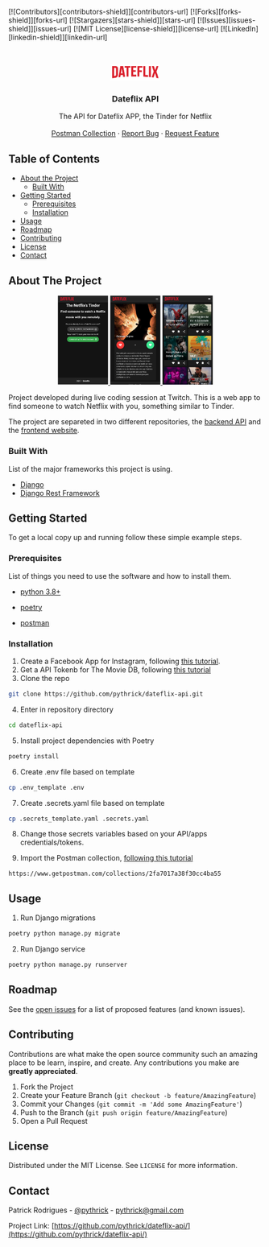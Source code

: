 <!--
*** Thanks for checking out this README Template. If you have a suggestion that would
*** make this better, please fork the repo and create a pull request or simply open
*** an issue with the tag "enhancement".
*** Thanks again! Now go create something AMAZING! :D
-->

<!-- PROJECT SHIELDS -->
<!--
*** I'm using markdown "reference style" links for readability.
*** Reference links are enclosed in brackets [ ] instead of parentheses ( ).
*** See the bottom of this document for the declaration of the reference variables
*** for contributors-url, forks-url, etc. This is an optional, concise syntax you may use.
*** https://www.markdownguide.org/basic-syntax/#reference-style-links
-->

[![Contributors][contributors-shield]][contributors-url]
[![Forks][forks-shield]][forks-url]
[![Stargazers][stars-shield]][stars-url]
[![Issues][issues-shield]][issues-url]
[![MIT License][license-shield]][license-url]
[![LinkedIn][linkedin-shield]][linkedin-url]

<!-- PROJECT LOGO -->
<br />
<p align="center">
  <a href="https://dateflix.netlify.app/">
    <img src="images/dateflix-logo.png" alt="Logo" width="100">
  </a>

  <h3 align="center">Dateflix API</h3>

  <p align="center">
    The API for Dateflix APP, the Tinder for Netflix
    <!-- <br /> -->
    <!-- <a href="https://github.com/othneildrew/Best-README-Template"><strong>Explore the docs »</strong></a> -->
    <br />
    <br />
    <a href="https://www.getpostman.com/collections/2fa7017a38f30cc4ba55">Postman Collection</a>
    ·
    <a href="https://github.com/pythrick/dateflix-api/issues">Report Bug</a>
    ·
    <a href="https://github.com/pythrick/dateflix-api/issues">Request Feature</a>
  </p>
</p>

<!-- TABLE OF CONTENTS -->

## Table of Contents

- [About the Project](#about-the-project)
  - [Built With](#built-with)
- [Getting Started](#getting-started)
  - [Prerequisites](#prerequisites)
  - [Installation](#installation)
- [Usage](#usage)
- [Roadmap](#roadmap)
- [Contributing](#contributing)
- [License](#license)
- [Contact](#contact)

<!-- ABOUT THE PROJECT -->

## About The Project

<p align="center">
  <a href="https://dateflix.netlify.app/">
    <img src="images/screenshot-1.png" alt="Screenshot 1" width="100">
    <img src="images/screenshot-2.png" alt="Screenshot 1" width="100">
    <img src="images/screenshot-3.png" alt="Screenshot 1" width="100">
  </a>
</p>

Project developed during live coding session at Twitch. This is a web app to find someone to watch Netflix with you, something similar to Tinder.

The project are separeted in two different repositories, the [backend API](https://github.com/pythrick/dateflix-api) and the [frontend website](https://github.com/pythrick/dateflix-web).

### Built With

List of the major frameworks this project is using.

- [Django](https://www.djangoproject.com/)
- [Django Rest Framework](https://www.django-rest-framework.org/)

<!-- GETTING STARTED -->

## Getting Started

To get a local copy up and running follow these simple example steps.

### Prerequisites

List of things you need to use the software and how to install them.

- [python 3.8+](https://www.python.org/downloads/)

- [poetry](https://python-poetry.org/docs/#installation)

- [postman](https://www.postman.com/downloads/)

### Installation

1. Create a Facebook App for Instagram, following [this tutorial](https://developers.facebook.com/docs/instagram-basic-display-api/getting-started).
2. Get a API Tokenb for The Movie DB, following [this tutorial](https://developers.themoviedb.org/3/getting-started/introduction)
3. Clone the repo

```sh
git clone https://github.com/pythrick/dateflix-api.git
```

4. Enter in repository directory

```sh
cd dateflix-api
```

5. Install project dependencies with Poetry

```sh
poetry install
```

6. Create .env file based on template

```sh
cp .env_template .env
```

7. Create .secrets.yaml file based on template

```sh
cp .secrets_template.yaml .secrets.yaml
```

8. Change those secrets variables based on your API/apps credentials/tokens.

9. Import the Postman collection, [following this tutorial](https://learning.postman.com/docs/getting-started/importing-and-exporting-data/#importing-data-into-postman)

```
https://www.getpostman.com/collections/2fa7017a38f30cc4ba55
```

<!-- USAGE EXAMPLES -->

## Usage

1. Run Django migrations

```sh
poetry python manage.py migrate
```

2. Run Django service

```sh
poetry python manage.py runserver
```

<!-- ROADMAP -->

## Roadmap

See the [open issues](https://github.com/pythrick/dateflix-api/issues) for a list of proposed features (and known issues).

<!-- CONTRIBUTING -->

## Contributing

Contributions are what make the open source community such an amazing place to be learn, inspire, and create. Any contributions you make are **greatly appreciated**.

1. Fork the Project
2. Create your Feature Branch (`git checkout -b feature/AmazingFeature`)
3. Commit your Changes (`git commit -m 'Add some AmazingFeature'`)
4. Push to the Branch (`git push origin feature/AmazingFeature`)
5. Open a Pull Request

<!-- LICENSE -->

## License

Distributed under the MIT License. See `LICENSE` for more information.

<!-- CONTACT -->

## Contact

Patrick Rodrigues - [@pythrick](https://twitter.com/pythrick) - pythrick@gmail.com

Project Link: [https://github.com/pythrick/dateflix-api/](https://github.com/pythrick/dateflix-api/)
